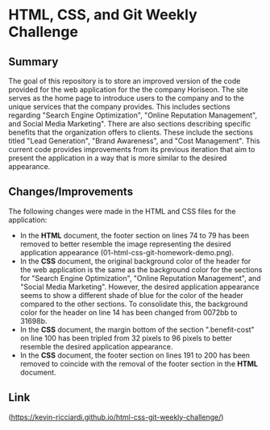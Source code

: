 # HTML, CSS, and Git Weekly Challenge

## Summary

The goal of this repository is to store an improved version of the code provided for the web application for the the company Horiseon. The site serves as the home page to introduce users to the company and to the unique services that the company provides. This includes sections regarding "Search Engine Optimization", "Online Reputation Management", and Social Media Marketing". There are also sections describing specific benefits that the organization offers to clients. These include the sections titled "Lead Generation", "Brand Awareness", and "Cost Management". This current code provides improvements from its previous iteration that aim to present the application in a way that is more similar to the desired appearance.

## Changes/Improvements 

The following changes were made in the HTML and CSS files for the application:

* In the **HTML** document, the footer section on lines 74 to 79 has been removed to better resemble the image representing the desired application appearance (01-html-css-git-homework-demo.png).
* In the **CSS** document, the original background color of the header for the web application is the same as the background color for the sections for "Search Engine Optimization", "Online Reputation Management", and "Social Media Marketing". However, the desired application appearance seems to show a different shade of blue for the color of the header compared to the other sections. To consolidate this, the background color for the header on line 14 has been changed from 0072bb to 31698b.
* In the **CSS** document, the margin bottom of the section ".benefit-cost" on line 100 has been tripled from 32 pixels to 96 pixels to better resemble the desired application appearance.
* In the **CSS** document, the footer section on lines 191 to 200 has been removed to coincide with the removal of the footer section in the **HTML** document.

## Link

(https://kevin-ricciardi.github.io/html-css-git-weekly-challenge/)
